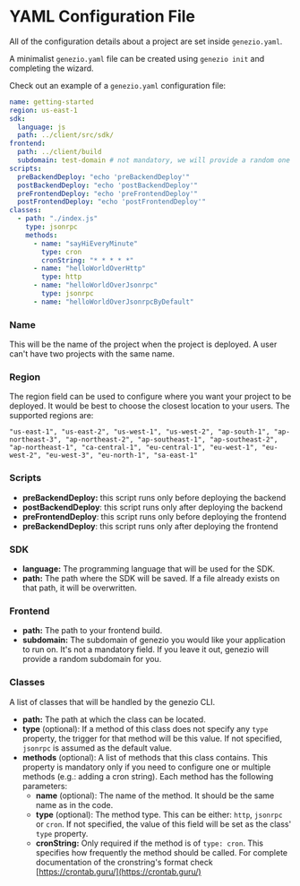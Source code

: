 # YAML Configuration File

All of the configuration details about a project are set inside `genezio.yaml`.&#x20;

A minimalist `genezio.yaml` file can be created using `genezio init` and completing the wizard.

Check out an example of a `genezio.yaml` configuration file:

```yaml
name: getting-started
region: us-east-1
sdk:
  language: js
  path: ../client/src/sdk/
frontend:
  path: ../client/build
  subdomain: test-domain # not mandatory, we will provide a random one for you
scripts:
  preBackendDeploy: "echo 'preBackendDeploy'"
  postBackendDeploy: "echo 'postBackendDeploy'"
  preFrontendDeploy: "echo 'preFrontendDeploy'"
  postFrontendDeploy: "echo 'postFrontendDeploy'"
classes:
  - path: "./index.js"
    type: jsonrpc
    methods:
      - name: "sayHiEveryMinute"
        type: cron
        cronString: "* * * * *"
      - name: "helloWorldOverHttp"
        type: http
      - name: "helloWorldOverJsonrpc"
        type: jsonrpc
      - name: "helloWorldOverJsonrpcByDefault"
```

### Name

This will be the name of the project when the project is deployed. A user can't have two projects with the same name.

### Region

The region field can be used to configure where you want your project to be deployed. It would be best to choose the closest location to your users. The supported regions are:

```
"us-east-1", "us-east-2", "us-west-1", "us-west-2", "ap-south-1", "ap-northeast-3", "ap-northeast-2", "ap-southeast-1", "ap-southeast-2", "ap-northeast-1", "ca-central-1", "eu-central-1", "eu-west-1", "eu-west-2", "eu-west-3", "eu-north-1", "sa-east-1"
```

### Scripts

* **preBackendDeploy:** this script runs only before deploying the backend
* **postBackendDeploy**: this script runs only after deploying the backend
* **preFrontendDeploy**: this script runs only before deploying the frontend
* **preBackendDeploy**: this script runs only after deploying the frontend

### SDK

* **language:** The programming language that will be used for the SDK.
* **path:** The path where the SDK will be saved. If a file already exists on that path, it will be overwritten.

### Frontend

* **path:** The path to your frontend build.
* **subdomain:** The subdomain of genezio you would like your application to run on. It's not a mandatory field. If you leave it out, genezio will provide a random subdomain for you.

### Classes

A list of classes that will be handled by the genezio CLI.

* **path:** The path at which the class can be located.
* **type** (optional): If a method of this class does not specify any `type` property, the trigger for that method will be this value. If not specified, `jsonrpc` is assumed as the default value.
* **methods** (optional): A list of methods that this class contains. This property is mandatory only if you need to configure one or multiple methods (e.g.: adding a cron string). Each method has the following parameters:
  * **name** (optional): The name of the method. It should be the same name as in the code.
  * **type** (optional): The method type. This can be either: `http`, `jsonrpc` or `cron`. If not specified, the value of this field will be set as the class' `type` property.
  * **cronString:** Only required if the method is of `type: cron`. This specifies how frequently the method should be called. For complete documentation of the cronstring's format check [https://crontab.guru/](https://crontab.guru/)
